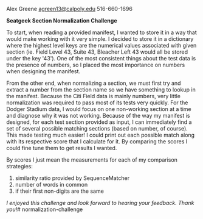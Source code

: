 Alex Greene
agreen13@calpoly.edu
516-660-1696


**Seatgeek Section Normalization Challenge**

To start, when reading a provided manifest, I wanted to store it in a way that would make working with it very simple. I decided to store it in a dictionary where the highest level keys are the numerical values associated with given section (ie. Field Level 43, Suite 43, Bleacher Left 43 would all be stored under the key '43'). One of the most consistent things about the test data is the presence of numbers, so I placed the most importance on numbers when designing the manifest.

From the other end, when normalizing a section, we must first try and extract a number from the section name so we have something to lookup in the manifest. Because the Citi Field data is mainly numbers, very little normalization was required to pass most of its tests very quickly. For the Dodger Stadium data, I would focus on one non-working section at a time and diagnose why it was not working. Because of the way my manifest is designed, for each test section provided as input, I can immediately find a set of several possible matching sections (based on number, of course). This made testing much easier! I could print out each possible match along with its respective score that I calculate for it. By comparing the scores I could fine tune them to get results I wanted.

By scores I just mean the measurements for each of my comparison strategies:

 1. similarity ratio provided by SequenceMatcher 
 2. number of words in common 
 3. if their first non-digits are the same

*I enjoyed this challenge and look forward to hearing your feedback. Thank you!*# normalization-challenge
